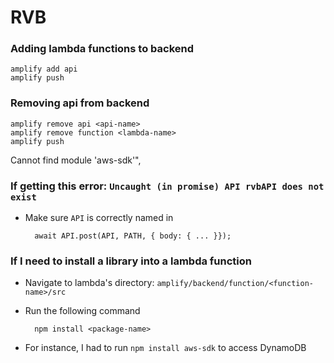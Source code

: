 # RVB

### Adding lambda functions to backend

	amplify add api
	amplify push

### Removing api from backend

	amplify remove api <api-name>
	amplify remove function <lambda-name>
	amplify push
 Cannot find module 'aws-sdk'",
### If getting this error: `Uncaught (in promise) API rvbAPI does not exist`

- Make sure `API` is correctly named in

		await API.post(API, PATH, { body: { ... }});


### If I need to install a library into a lambda function

- Navigate to lambda's directory: `amplify/backend/function/<function-name>/src`
- Run the following command 

		npm install <package-name>

- For instance, I had to run `npm install aws-sdk` to access DynamoDB
